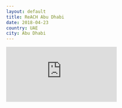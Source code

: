 ```yaml
---
layout: default
title: ReACH Abu Dhabi
date: 2018-04-23
country: UAE
city: Abu Dhabi
---
```

<div class="embed-responsive embed-responsive-4by3 mb-3">

<iframe src="https://docs.google.com/presentation/d/e/2PACX-1vTSFUUHkl2hcoHgItp3AdgFdrtc8q1WuY1IwR1kCOd7j2QOtcgT8VYaAaj0lwxr9w/embed?start=false&loop=false&delayms=3000" frameborder="0" class="embed-responsive-item" allowfullscreen="true" mozallowfullscreen="true" webkitallowfullscreen="true"></iframe>
</div>
